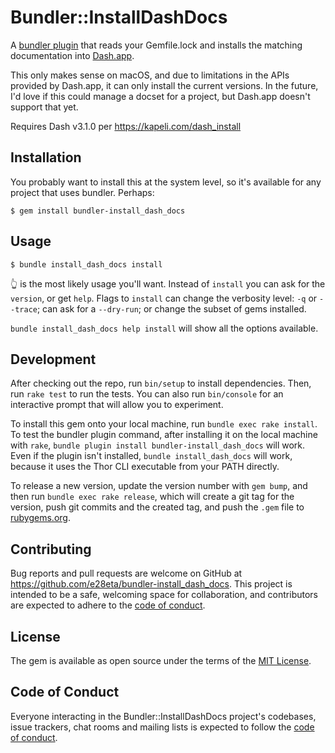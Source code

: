 # Bundler::InstallDashDocs

A [bundler plugin](https://bundler.io/bundle_plugin.html) that reads your Gemfile.lock and installs the matching documentation into
[Dash.app](https://kapeli.com/dash).

This only makes sense on macOS, and due to limitations in the APIs provided by Dash.app, it can only install the current versions. In the future, I'd love if this could manage a docset for a project, but Dash.app doesn't support that yet.

Requires Dash v3.1.0 per https://kapeli.com/dash_install

## Installation

You probably want to install this at the system level, so it's available for any project that uses bundler. Perhaps:

    $ gem install bundler-install_dash_docs

## Usage

    $ bundle install_dash_docs install

👆 is the most likely usage you'll want. Instead of `install` you can ask for the `version`, or get `help`. Flags to `install` can change the verbosity level: `-q` or `--trace`; can ask for a `--dry-run`; or change the subset of gems installed.

`bundle install_dash_docs help install` will show all the options available.

## Development

After checking out the repo, run `bin/setup` to install dependencies. Then, run `rake test` to run the tests. You can also run `bin/console` for an interactive prompt that will allow you to experiment.

To install this gem onto your local machine, run `bundle exec rake install`. To test the bundler plugin command, after installing it on the local machine with `rake`, `bundle plugin install bundler-install_dash_docs` will work. Even if the plugin isn't installed, `bundle install_dash_docs` will work, because it uses the Thor CLI executable from your PATH directly.

To release a new version, update the version number with `gem bump`, and then run `bundle exec rake release`, which will create a git tag for the version, push git commits and the created tag, and push the `.gem` file to [rubygems.org](https://rubygems.org).

## Contributing

Bug reports and pull requests are welcome on GitHub at https://github.com/e28eta/bundler-install_dash_docs. This project is intended to be a safe, welcoming space for collaboration, and contributors are expected to adhere to the [code of conduct](https://github.com/e28eta/bundler-install_dash_docs/blob/main/CODE_OF_CONDUCT.md).

## License

The gem is available as open source under the terms of the [MIT License](https://opensource.org/licenses/MIT).

## Code of Conduct

Everyone interacting in the Bundler::InstallDashDocs project's codebases, issue trackers, chat rooms and mailing lists is expected to follow the [code of conduct](https://github.com/[USERNAME]/bundler-install_dash_docs/blob/main/CODE_OF_CONDUCT.md).
